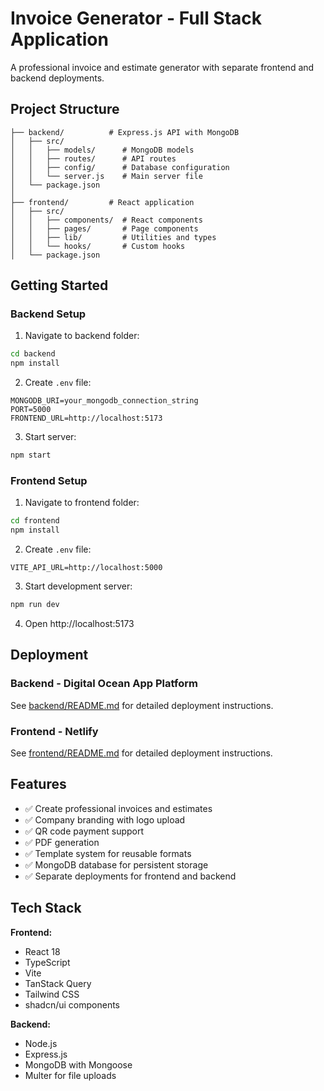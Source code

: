 # Invoice Generator - Full Stack Application

A professional invoice and estimate generator with separate frontend and backend deployments.

## Project Structure

```
├── backend/          # Express.js API with MongoDB
│   ├── src/
│   │   ├── models/      # MongoDB models
│   │   ├── routes/      # API routes
│   │   ├── config/      # Database configuration
│   │   └── server.js    # Main server file
│   └── package.json
│
├── frontend/         # React application
│   ├── src/
│   │   ├── components/  # React components
│   │   ├── pages/       # Page components
│   │   ├── lib/         # Utilities and types
│   │   └── hooks/       # Custom hooks
│   └── package.json
```

## Getting Started

### Backend Setup

1. Navigate to backend folder:
```bash
cd backend
npm install
```

2. Create `.env` file:
```
MONGODB_URI=your_mongodb_connection_string
PORT=5000
FRONTEND_URL=http://localhost:5173
```

3. Start server:
```bash
npm start
```

### Frontend Setup

1. Navigate to frontend folder:
```bash
cd frontend
npm install
```

2. Create `.env` file:
```
VITE_API_URL=http://localhost:5000
```

3. Start development server:
```bash
npm run dev
```

4. Open http://localhost:5173

## Deployment

### Backend - Digital Ocean App Platform

See [backend/README.md](backend/README.md) for detailed deployment instructions.

### Frontend - Netlify

See [frontend/README.md](frontend/README.md) for detailed deployment instructions.

## Features

- ✅ Create professional invoices and estimates
- ✅ Company branding with logo upload
- ✅ QR code payment support
- ✅ PDF generation
- ✅ Template system for reusable formats
- ✅ MongoDB database for persistent storage
- ✅ Separate deployments for frontend and backend

## Tech Stack

**Frontend:**
- React 18
- TypeScript
- Vite
- TanStack Query
- Tailwind CSS
- shadcn/ui components

**Backend:**
- Node.js
- Express.js
- MongoDB with Mongoose
- Multer for file uploads
